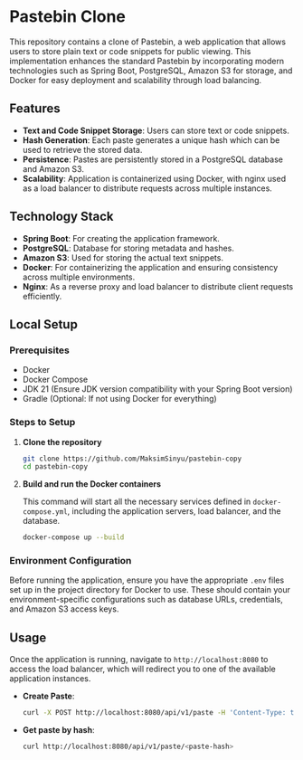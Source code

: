 # Pastebin Clone

This repository contains a clone of Pastebin, a web application that allows users to store plain text or code snippets for public viewing. This implementation enhances the standard Pastebin by incorporating modern technologies such as Spring Boot, PostgreSQL, Amazon S3 for storage, and Docker for easy deployment and scalability through load balancing.

## Features

- **Text and Code Snippet Storage**: Users can store text or code snippets.
- **Hash Generation**: Each paste generates a unique hash which can be used to retrieve the stored data.
- **Persistence**: Pastes are persistently stored in a PostgreSQL database and Amazon S3.
- **Scalability**: Application is containerized using Docker, with nginx used as a load balancer to distribute requests across multiple instances.

## Technology Stack

- **Spring Boot**: For creating the application framework.
- **PostgreSQL**: Database for storing metadata and hashes.
- **Amazon S3**: Used for storing the actual text snippets.
- **Docker**: For containerizing the application and ensuring consistency across multiple environments.
- **Nginx**: As a reverse proxy and load balancer to distribute client requests efficiently.

## Local Setup

### Prerequisites

- Docker
- Docker Compose
- JDK 21 (Ensure JDK version compatibility with your Spring Boot version)
- Gradle (Optional: If not using Docker for everything)

### Steps to Setup

1. **Clone the repository**

    ```bash
    git clone https://github.com/MaksimSinyu/pastebin-copy
    cd pastebin-copy
    ```

2. **Build and run the Docker containers**

    This command will start all the necessary services defined in `docker-compose.yml`, including the application servers, load balancer, and the database.

    ```bash
    docker-compose up --build
    ```

### Environment Configuration

Before running the application, ensure you have the appropriate `.env` files set up in the project directory for Docker to use. These should contain your environment-specific configurations such as database URLs, credentials, and Amazon S3 access keys.

## Usage

Once the application is running, navigate to `http://localhost:8080` to access the load balancer, which will redirect you to one of the available application instances. 

- **Create Paste**:
  
  ```bash
  curl -X POST http://localhost:8080/api/v1/paste -H 'Content-Type: text/plain' -d 'Hello, Pastebin!'

- **Get paste by hash**:
  ```bash
  curl http://localhost:8080/api/v1/paste/<paste-hash>
